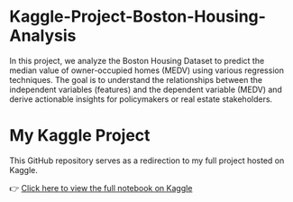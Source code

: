 # Kaggle-Project-Boston-Housing-Analysis
In this project, we analyze the Boston Housing Dataset to predict the median value of owner-occupied homes (MEDV) using various regression techniques. The goal is to understand the relationships between the independent variables (features) and the dependent variable (MEDV) and derive actionable insights for policymakers or real estate stakeholders.
# My Kaggle Project

This GitHub repository serves as a redirection to my full project hosted on Kaggle.

👉 [Click here to view the full notebook on Kaggle](https://[www.kaggle.com/yourusername/yourprojectname](https://www.kaggle.com/code/oumaimaouartani/econometrics-project-boston-housing-analysis))
